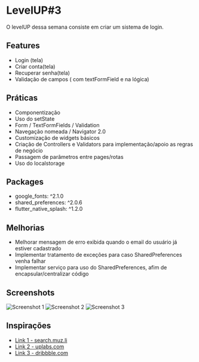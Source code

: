 # LevelUP#3

O levelUP dessa semana consiste em criar um sistema de login.

## Features

- Login (tela)
- Criar conta(tela)
- Recuperar senha(tela)
- Validação de campos ( com textFormField e na lógica)

## Práticas

- Componentização
- Uso do setState
- Form / TextFormFields / Validation
- Navegação nomeada / Navigator 2.0
- Customização de widgets básicos
- Criação de Controllers e Validators para implementação/apoio as regras de negócio 
- Passagem de parâmetros entre pages/rotas
- Uso do localstorage

## Packages 

- google_fonts: ^2.1.0 
- shared_preferences: ^2.0.6
- flutter_native_splash: ^1.2.0


## Melhorias

- Melhorar mensagem de erro exibida quando o email do usuário já estiver cadastrado
- Implementar tratamento de exceções para caso SharedPreferences venha falhar
- Implementar serviço para uso do SharedPreferences, afim de encapsular/centralizar código

## Screenshots

![Screenshot 1]()
![Screenshot 2]()
![Screenshot 3]() 

## Inspirações

- [Link 1 - search.muz.li](https://search.muz.li/NWZjNTk4ZGMz)
- [Link 2 - uplabs.com](https://www.uplabs.com/posts/butrfly-social-ui-kit-sign-in-sign-up)
- [Link 3 - dribbble.com](https://dribbble.com/shots/6443653-Register-Steps-Mobile-App/attachments/6443653-Register-Steps-Mobile-App?mode=media)
